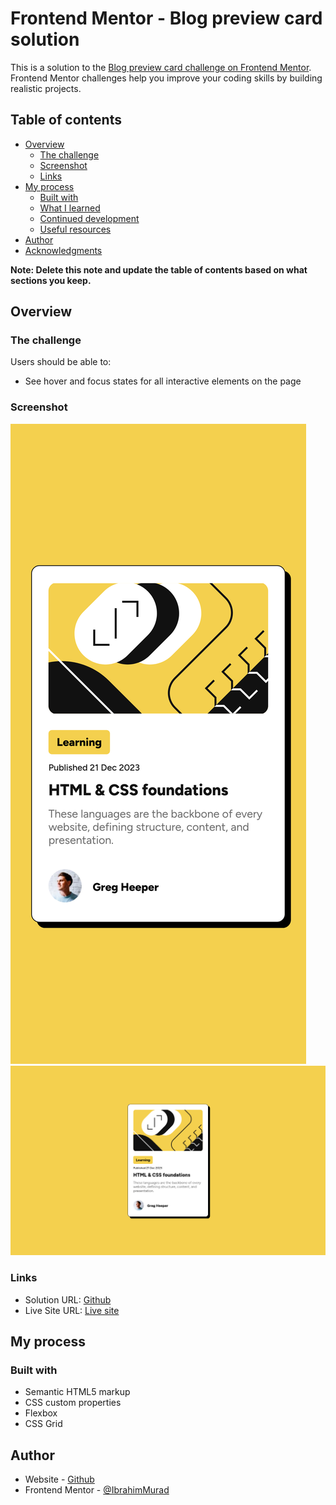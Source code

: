 # Frontend Mentor - Blog preview card solution

This is a solution to the [Blog preview card challenge on Frontend Mentor](https://www.frontendmentor.io/challenges/blog-preview-card-ckPaj01IcS). Frontend Mentor challenges help you improve your coding skills by building realistic projects. 

## Table of contents

- [Overview](#overview)
  - [The challenge](#the-challenge)
  - [Screenshot](#screenshot)
  - [Links](#links)
- [My process](#my-process)
  - [Built with](#built-with)
  - [What I learned](#what-i-learned)
  - [Continued development](#continued-development)
  - [Useful resources](#useful-resources)
- [Author](#author)
- [Acknowledgments](#acknowledgments)

**Note: Delete this note and update the table of contents based on what sections you keep.**

## Overview

### The challenge

Users should be able to:

- See hover and focus states for all interactive elements on the page

### Screenshot

![Mobile Screenshot](./mobile-screenshot.png)
![Desktop Screenshot](./desktop-screenshot.png)

### Links

- Solution URL: [Github](https://github.com/IbrahimMurad/Blog-preview-card)
- Live Site URL: [Live site](https://ibrahimmurad.github.io/Blog-preview-card/)

## My process

### Built with

- Semantic HTML5 markup
- CSS custom properties
- Flexbox
- CSS Grid

## Author

- Website - [Github](https://github.com/ibrahimmurad/)
- Frontend Mentor - [@IbrahimMurad](https://www.frontendmentor.io/profile/IbrahimMurad)